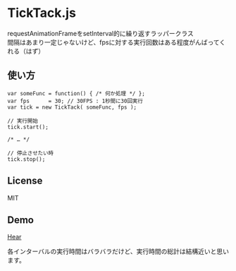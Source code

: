 # TickTack.js

requestAnimationFrameをsetInterval的に繰り返すラッパークラス  
間隔はあまり一定じゃないけど、fpsに対する実行回数はある程度がんばってくれる（はず）

## 使い方

    var someFunc = function() { /* 何か処理 */ };
    var fps      = 30; // 30FPS : 1秒間に30回実行
    var tick = new TickTack( someFunc, fps );

    // 実行開始
    tick.start();

    /* … */

    // 停止させたい時
    tick.stop();

## License

MIT

## Demo

[Hear](http://sushat4692.github.io/TickTack.js/)

各インターバルの実行時間はバラバラだけど、実行時間の総計は結構近いと思います。
